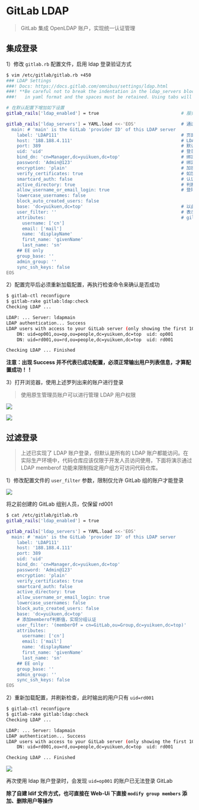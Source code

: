 # GitLab LDAP

> GitLab 集成 OpenLDAP 账户，实现统一认证管理

## 集成登录

1）修改 `gitlab.rb` 配置文件，启用 ldap 登录验证方式

```bash
$ vim /etc/gitlab/gitlab.rb +450
### LDAP Settings
###! Docs: https://docs.gitlab.com/omnibus/settings/ldap.html
###! **Be careful not to break the indentation in the ldap_servers block. It is
###!   in yaml format and the spaces must be retained. Using tabs will not work.**

# 在默认配置下增加如下设置
gitlab_rails['ldap_enabled'] = true                               # 服务开启，启用ldap登录方式

gitlab_rails['ldap_servers'] = YAML.load <<-'EOS'                 # 通过EOS把服务配置包起来
  main: # 'main' is the GitLab 'provider ID' of this LDAP server
    label: 'LDAP111'                                              # 页面服务标签名(可自定义)
    host: '188.188.4.111'                                         # LDAP服务器地址,域名/IP
    port: 389                                                     # 默认端口，SSL为636
    uid: 'uid'                                                    # 登录-用户名，根据LDAP字段属性
    bind_dn: 'cn=Manager,dc=yuikuen,dc=top'                       # 绑定LDAP完整DN管理域
    password: 'Admin@123'                                         # 绑定的DN管理域密码
    encryption: 'plain'                                           # 加密方式start_tls/simple_tls/plain
    verify_certificates: true                                     # 如加密方式为SSL,此验证会生效
    smartcard_auth: false                                         # 认证方式
    active_directory: true                                        # 判断是否Active Diretory类型LDAP服务
    allow_username_or_email_login: true                           # 登陆方式用户名或邮箱
    lowercase_usernames: false
    block_auto_created_users: false
    base: 'dc=yuikuen,dc=top'                                     # 以此为基础，进行用户查询
    user_filter: ''                                               # 表示以某种过滤条件筛选用户
    attributes:                                                   # gilab字段与ldap中字段互相对应的值
      username: ['cn']
      email: ['mail']
      name: 'displayName'
      first_name: 'givenName'
      last_name: 'sn'
    ## EE only
    group_base: ''
    admin_group: ''
    sync_ssh_keys: false
EOS
```

2）配置完毕后必须重新加载配置，再执行检查命令来确认是否成功

```bash
$ gitlab-ctl reconfigure
$ gitlab-rake gitlab:ldap:check
Checking LDAP ...

LDAP: ... Server: ldapmain
LDAP authentication... Success
LDAP users with access to your GitLab server (only showing the first 100 results)
	DN: uid=op001,ou=op,ou=people,dc=yuikuen,dc=top	 uid: op001
	DN: uid=rd001,ou=rd,ou=people,dc=yuikuen,dc=top	 uid: rd001

Checking LDAP ... Finished
```
**注意：出现 Success 并不代表已成功配置，必须正常输出用户列表信息，才算配置成功！！**

3）打开浏览器，使用上述罗列出来的账户进行登录

> 使用原生管理员账户可以进行管理 LDAP 用户权限

![](https://yuikuen-1259273046.cos.ap-guangzhou.myqcloud.com/devops/20220801105505.png)

![](https://yuikuen-1259273046.cos.ap-guangzhou.myqcloud.com/devops/20220801105633.png)

## 过滤登录

> 上述已实现了 LDAP 账户登录，但默认是所有的 LDAP 账户都能访问。在实际生产环境中，代码仓库应该仅限于开发人员访问使用，下面将演示通过 LDAP memberof 功能来限制指定用户组方可访问代码仓库。

1）修改配置文件的 `user_filter` 参数，限制仅允许 GitLab 组的账户才能登录

![](https://yuikuen-1259273046.cos.ap-guangzhou.myqcloud.com/devops/20220801110947.png)

将之前创建的 GitLab 组别人员，仅保留 rd001

```bash
$ cat /etc/gitlab/gitlab.rb
gitlab_rails['ldap_enabled'] = true

gitlab_rails['ldap_servers'] = YAML.load <<-'EOS'
  main: # 'main' is the GitLab 'provider ID' of this LDAP server
    label: 'LDAP111'
    host: '188.188.4.111'
    port: 389
    uid: 'uid'
    bind_dn: 'cn=Manager,dc=yuikuen,dc=top'
    password: 'Admin@123'
    encryption: 'plain'
    verify_certificates: true
    smartcard_auth: false
    active_directory: true
    allow_username_or_email_login: true
    lowercase_usernames: false
    block_auto_created_users: false
    base: 'dc=yuikuen,dc=top'
    # 添加memberof判断值，实现分组认证
    user_filter: '(memberOf = cn=GitLab,ou=Group,dc=yuikuen,dc=top)'
    attributes:
      username: ['cn']
      email: ['mail']
      name: 'displayName'
      first_name: 'givenName'
      last_name: 'sn'
    ## EE only
    group_base: ''
    admin_group: ''
    sync_ssh_keys: false
EOS
```

2）重新加载配置，并刷新检查，此时输出的用户只有 `uid=rd001`

```bash
$ gitlab-ctl reconfigure
$ gitlab-rake gitlab:ldap:check
Checking LDAP ...

LDAP: ... Server: ldapmain
LDAP authentication... Success
LDAP users with access to your GitLab server (only showing the first 100 results)
	DN: uid=rd001,ou=rd,ou=people,dc=yuikuen,dc=top	 uid: rd001

Checking LDAP ... Finished
```

![](https://yuikuen-1259273046.cos.ap-guangzhou.myqcloud.com/devops/20220801111742.png)

再次使用 ldap 账户登录时，会发现 `uid=op001` 的账户已无法登录 GitLab

**除了自建 ldif 文件方式，也可直接在 Web-Ui 下直接 `modify group members` 添加、删除用户等操作**